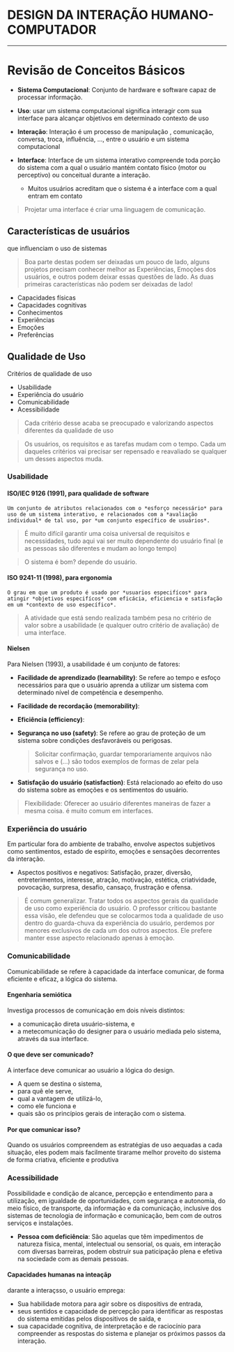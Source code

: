 # DESIGN DA INTERAÇÃO HUMANO-COMPUTADOR
---

# Revisão de Conceitos Básicos

- **Sistema Computacional**: Conjunto de hardware e software capaz de processar informação.

- **Uso**: usar um sistema computacional significa interagir com sua interface para alcançar objetivos em determinado contexto de uso

- **Interação**: Interação é um processo de manipulação , comunicação, conversa, troca, influência, ..., entre o usuário e um sistema computacional

- **Interface**: Interface de um sistema interativo compreende toda porção do sistema com a qual o usuário mantém contato físico (motor ou perceptivo) ou conceitual durante a interação.
    - Muitos usuários acreditam que o sistema é a interface com a qual entram em contato

> Projetar uma interface é criar uma linguagem de comunicação.

## Características de usuários

que influenciam o uso de sistemas

> Boa parte destas podem ser deixadas um pouco de lado, alguns projetos precisam conhecer melhor as Experiências, Emoções dos usuários, e outros podem deixar essas questões de lado. 
> As duas primeiras características não podem ser deixadas de lado!

- Capacidades físicas
- Capacidades cognitivas
- Conhecimentos
- Experiências
- Emoções
- Preferências

## Qualidade de Uso

Critérios de qualidade de uso

- Usabilidade
- Experiência do usuário
- Comunicabilidade
- Acessibilidade

> Cada critério desse acaba se preocupado e valorizando aspectos diferentes da qualidade de uso

> Os usuários, os requisitos e as tarefas mudam com o tempo. Cada um daqueles critérios vai precisar ser repensado e reavaliado se qualquer um desses aspectos muda.

### Usabilidade

#### ISO/IEC 9126 (1991), para qualidade de software

```
Um conjunto de atributos relacionados com o *esforço necessário* para uso de um sistema interativo, e relacionados com a *avaliação individual* de tal uso, por *um conjunto específico de usuários*.
```

> É muito difícil garantir uma coisa universal de requisitos e necessidades, tudo aqui vai ser muito dependente do usuário final (e as pessoas são diferentes e mudam ao longo tempo)

> O sistema é bom? depende do usuário.

#### ISO 9241-11 (1998), para ergonomia

```
O grau em que um produto é usado por *usuarios especifícos* para atingir *objetivos especifícos* com eficácia, eficiencia e satisfação em um *contexto de uso específico*.
```

> A atividade que está sendo realizada também pesa no critério de valor sobre a usabilidade (e qualquer outro critério de avaliação) de uma interface.

#### Nielsen

Para Nielsen (1993), a usabilidade é um conjunto de fatores:

- **Facilidade de aprendizado (learnability)**: Se refere ao tempo e esfoço necessários para que o usuário aprenda a utilizar um sistema com determinado nível de competência e desempenho.

- **Facilidade de recordação (memorability)**:
- **Eficiência (efficiency)**:
- **Segurança no uso (safety)**: Se refere ao grau de proteção de um sistema sobre condições desfavoráveis ou perigosas.

    > Solicitar confirmação, guardar temporariamente arquivos não salvos e (...) são todos exemplos de formas de zelar pela segurança no uso.

- **Satisfação do usuário (satisfaction)**: Está relacionado ao efeito do uso do sistema sobre as emoções e os sentimentos do usuário.

> Flexibilidade: Oferecer ao usuário diferentes maneiras de fazer a mesma coisa. é muito comum em interfaces.

### Experiência do usuário

Em particular fora do ambiente de trabalho, envolve aspectos subjetivos como sentimentos, estado de espírito, emoções e sensações decorrentes da interação.

- Aspectos positivos e negativos: Satisfação, prazer, diversão, entreterimentos, interesse, atração, motivação, estética, criatividade, povocação, surpresa, desafio, cansaço, frustração e ofensa.

> É comum generalizar. Tratar todos os aspectos gerais da qualidade de uso como experiência do usuário. O professor criticou bastante essa visão, ele defendeu que se colocarmos toda a qualidade de uso dentro do guarda-chuva da experiência do usuário, perdemos por menores exclusivos de cada um dos outros aspectos. Ele prefere manter esse aspecto relacionado apenas à emoçào.

### Comunicabilidade

Comunicabilidade se refere à capacidade da interface comunicar, de forma eficiente e eficaz, a lógica do sistema.

#### Engenharia semiótica 

Investiga processos de comunicação em dois níveis distintos:

- a comunicação direta usuário-sistema, e
- a metecomunicação do designer para o usuário mediada pelo sistema, através da sua interface.


#### O que deve ser comunicado?

A interface deve comunicar ao usuário a lógica do design.

- A quem se destina o sistema,
- para quê ele serve,
- qual a vantagem de utilizá-lo,
- como ele funciona e 
- quais são os princípios gerais de interação com o sistema.

#### Por que comunicar isso?

Quando os usuários compreendem as estratégias de uso aequadas a cada situação, eles podem mais facilmente tirarame melhor proveito do sistema de forma criativa, eficiente e produtiva

### Acessibilidade

Possibilidade  e condição de alcance, percepção e entendimento para a utilização, em igualdade de oportunidades, com segurança e autonomia, do meio físico, de transporte, da informação e da comunicação, inclusive dos sistemas de tecnologia de informação e comunicação, bem com de outros serviços e instalações.

- **Pessoa com deficiência**: São aquelas que têm impedimentos de natureza física, mental, intelectual ou sensorial, os quais, em interação com diversas barreiras, podem obstruir sua paticipação plena e efetiva na sociedade com as demais pessoas.

#### Capacidades humanas na inteaçãp

darante a interaçsso, o usuário emprega:

- Sua habilidade motora para agir sobre os dispositivs de entrada,
- seus sentidos e capacidade de percepção para identificar as respostas do sistema emitidas pelos dispositivos de saída, e
- sua capacidade cognitiva, de interpretação e de raciocínio para compreender as respostas do sistema e planejar os próximos passos da interação.
